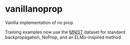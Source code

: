 # vanillanoprop
Vanilla implementation of no prop

Training examples now use the [MNIST](http://yann.lecun.com/exdb/mnist/) dataset for
standard backpropagation, NoProp, and an ELMo-inspired method.
